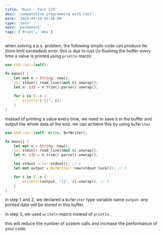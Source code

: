 ```yaml
---
title: 'Rust - Fast I/O'
desc: 'competetive programming with rust'
date: '2024-03-19 05:38:00'
type: 'tech'
note: 'permanent'
tags: ['#rust', '#ps']
---
```


when solving a p.s. problem, the following simple code can produce tle (time limit exceeded) error. this is due to rust i/o flushing the buffer every time a value is printed using `println` macro.

```rust
use std::io::{self};

fn main() {
	let mut n = String::new();
	io::stdin().read_line(&mut n).unwrap();
	let n: i32 = n.trim().parse().unwrap();
	
	for i in 0..n {
		println!("{}", i);
	}
}
```

instead of printing a value every time, we need to save it in the buffer and output the whole data at the end. we can achieve this by using `BufWriter`.

```rust
use std::io::{self, Write, BufWriter};

fn main() {
	let mut n = String::new();
	io::stdin().read_line(&mut n).unwrap();
	let n: i32 = n.trim().parse().unwrap();

	let stdout = io::stdout(); // 1
	let mut output = BufWriter::new(stdout.lock()); // 2

	for i in 0..n {
		writeln!(output, "{}", i).unwrap(); // 3
	}
}
```

in step 1 and 2, we declared a `BufWriter` type variable name `output`. any printed data will be stored in this buffer.

in step 3, we used `writeln` macro instead of `println`.

this will reduce the number of system calls and increase the performance of your code.